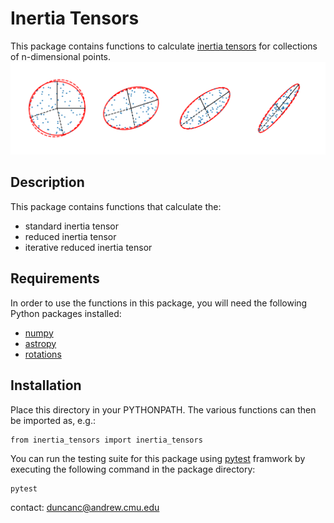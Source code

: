 # Inertia Tensors

This package contains functions to calculate [inertia tensors](https://en.wikipedia.org/wiki/Moment_of_inertia#Inertia_tensor) for collections of n-dimensional points.
![](./notebooks/ellipses_plot.png)


## Description

This package contains functions that calculate the:

* standard inertia tensor
* reduced inertia tensor
* iterative reduced inertia tensor


## Requirements

In order to use the functions in this package, you will need the following Python packages installed:

* [numpy](http://www.numpy.org)
* [astropy](http://www.astropy.org)
* [rotations](https://github.com/duncandc/rotations)


## Installation

Place this directory in your PYTHONPATH.  The various functions can then be imported as, e.g.:

```
from inertia_tensors import inertia_tensors
```

You can run the testing suite for this package using [pytest](https://docs.pytest.org/en/latest/) framwork by executing the following command in the package directory:

```
pytest
```


contact:
duncanc@andrew.cmu.edu

